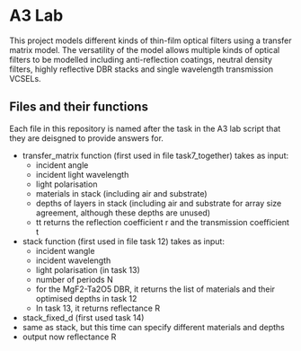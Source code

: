 # A3 Lab
This project models different kinds of thin-film optical filters using a transfer matrix model. The versatility of the model allows multiple kinds of optical filters to be modelled including anti-reflection coatings, neutral density filters, highly reflective DBR stacks and single wavelength transmission VCSELs.
## Files and their functions
Each file in this repository is named after the task in the A3 lab script that they are deisgned to provide answers for.
* transfer_matrix function (first used in file task7_together) takes as input:
  * incident angle
  * incident light wavelength
  * light polarisation
  * materials in stack (including air and substrate)
  * depths of layers in stack (including air and substrate for array size agreement, although these depths are unused)
  * tt returns the reflection coefficient r and the transmission coefficient t
* stack function (first used in file task 12) takes as input:
  * incident wangle
  * incident wavelength
  * light polarisation (in task 13)
  * number of periods N
  * for the MgF2-Ta2O5 DBR, it returns the list of materials and their optimised depths in task 12
  * In task 13, it returns reflectance R
 * stack_fixed_d (first used task 14)
  * same as stack, but this time can specify different materials and depths
  * output now reflectance R
